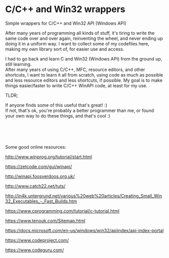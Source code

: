 # C/C++ and Win32 wrappers
Simple wrappers for C/C++ and Win32 API (Windows API)

After many years of programming all kinds of stuff, it's tiring to write the same code over and over again, reinventing the wheel, and never ending up doing it in a uniform way. I want to collect some of my codefiles here, making my own library sort of, for easier use and access.<br>

I had to go back and learn C and Win32 (Windows API) from the ground up, still learning.<br>
After many years of using C/C++, MFC, resource editors, and other shortcuts, I want to learn it all from scratch, using code as much as possible and less resource editors and less shortcuts, if possible. My goal is to make things easier/faster to write C/C++ WinAPI code, at least for my use.

TLDR;<br>

If anyone finds some of this useful that's great! :)<br>
If not, that's ok, you're probably a better programmer than me, or found your own way to do these things, and that's cool :)


<br><br><br><br>
Some good online resources:

http://www.winprog.org/tutorial/start.html

https://zetcode.com/gui/winapi/

http://winapi.foosyerdoos.org.uk/

http://www.catch22.net/tuts/

http://in4k.untergrund.net/various%20web%20articles/Creating_Small_Win32_Executables_-_Fast_Builds.htm

https://www.cprogramming.com/tutorial/c-tutorial.html

https://www.tenouk.com/Sitemap.html

https://docs.microsoft.com/en-us/windows/win32/apiindex/api-index-portal

https://www.codeproject.com/

https://www.codeguru.com/

